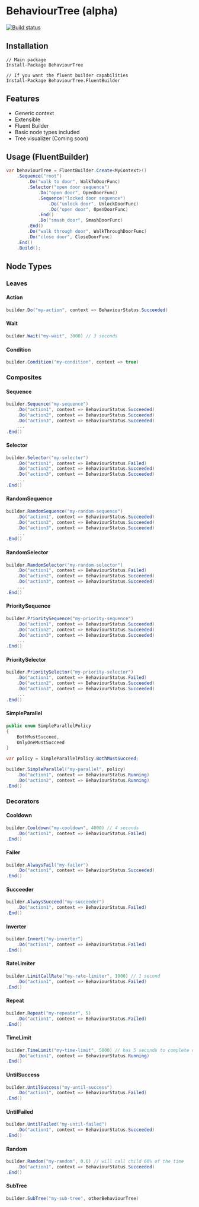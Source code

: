 # BehaviourTree (alpha)

[![Build status](https://ci.appveyor.com/api/projects/status/ad6prnywckev6s4b?svg=true)](https://ci.appveyor.com/api/projects/status/ad6prnywckev6s4b?svg=true)


## Installation
 
```
// Main package
Install-Package BehaviourTree

// If you want the fluent builder capabilities
Install-Package BehaviourTree.FluentBuilder
```

## Features

 - Generic context 
 - Extensible
 - Fluent Builder
 - Basic node types included
 - Tree visualizer (Coming soon)

## Usage (FluentBuilder)

``` cs    
var behaviourTree = FluentBuilder.Create<MyContext>()
    .Sequence("root")
        .Do("walk to door", WalkToDoorFunc)
        .Selector("open door sequence")
            .Do("open door", OpenDoorFunc)
            .Sequence("locked door sequence")
                .Do("unlock door", UnlockDoorFunc)
                .Do("open door", OpenDoorFunc)
            .End()
            .Do("smash door", SmashDoorFunc)
        .End()
        .Do("walk through door", WalkThroughDoorFunc)
        .Do("close door", CloseDoorFunc)
    .End()
    .Build();
```

## Node Types

### Leaves

#### Action
``` cs    
builder.Do("my-action", context => BehaviourStatus.Succeeded)
```

#### Wait
``` cs    
builder.Wait("my-wait", 3000) // 3 seconds
```

#### Condition
``` cs    
builder.Condition("my-condition", context => true)
```

### Composites

#### Sequence
``` cs    
builder.Sequence("my-sequence")
    .Do("action1", context => BehaviourStatus.Succeeded)
    .Do("action2", context => BehaviourStatus.Succeeded)
    .Do("action3", context => BehaviourStatus.Succeeded)
    ...
.End()
```

#### Selector
``` cs    
builder.Selector("my-selector")
    .Do("action1", context => BehaviourStatus.Failed)
    .Do("action2", context => BehaviourStatus.Succeeded)
    .Do("action3", context => BehaviourStatus.Succeeded)
    ...
.End()
```

#### RandomSequence
``` cs    
builder.RandomSequence("my-random-sequence")
    .Do("action1", context => BehaviourStatus.Succeeded)
    .Do("action2", context => BehaviourStatus.Succeeded)
    .Do("action3", context => BehaviourStatus.Succeeded)
    ...
.End()
```

#### RandomSelector
``` cs    
builder.RandomSelector("my-random-selector")
    .Do("action1", context => BehaviourStatus.Failed)
    .Do("action2", context => BehaviourStatus.Succeeded)
    .Do("action3", context => BehaviourStatus.Succeeded)
    ...
.End()
```

#### PrioritySequence
``` cs    
builder.PrioritySequence("my-priority-sequence")
    .Do("action1", context => BehaviourStatus.Succeeded)
    .Do("action2", context => BehaviourStatus.Succeeded)
    .Do("action3", context => BehaviourStatus.Succeeded)
    ...
.End()
```

#### PrioritySelector
``` cs    
builder.PrioritySelector("my-priority-selector")
    .Do("action1", context => BehaviourStatus.Failed)
    .Do("action2", context => BehaviourStatus.Succeeded)
    .Do("action3", context => BehaviourStatus.Succeeded)
    ...
.End()
```

#### SimpleParallel
``` cs
public enum SimpleParallelPolicy
{
    BothMustSucceed,
    OnlyOneMustSucceed
}

var policy = SimpleParallelPolicy.BothMustSucceed;

builder.SimpleParallel("my-parallel", policy)
    .Do("action1", context => BehaviourStatus.Running)
    .Do("action2", context => BehaviourStatus.Running)
.End()
```

### Decorators

#### Cooldown
``` cs    
builder.Cooldown("my-cooldown", 4000) // 4 seconds
    .Do("action1", context => BehaviourStatus.Failed)
.End()
```

#### Failer
``` cs    
builder.AlwaysFail("my-failer")
    .Do("action1", context => BehaviourStatus.Succeeded)
.End()
```

#### Succeeder
``` cs    
builder.AlwaysSucceed("my-succeeder")
    .Do("action1", context => BehaviourStatus.Failed)
.End()
```

#### Inverter
``` cs    
builder.Invert("my-inverter")
    .Do("action1", context => BehaviourStatus.Failed)
.End()
```

#### RateLimiter
``` cs    
builder.LimitCallRate("my-rate-limiter", 1000) // 1 second
    .Do("action1", context => BehaviourStatus.Failed)
.End()
```

#### Repeat
``` cs    
builder.Repeat("my-repeater", 5)
    .Do("action1", context => BehaviourStatus.Failed)
.End()
```

#### TimeLimit
``` cs    
builder.TimeLimit("my-time-limit", 5000) // has 5 seconds to complete or will fail
    .Do("action1", context => BehaviourStatus.Running)
.End()
```

#### UntilSuccess
``` cs    
builder.UntilSuccess("my-until-success")
    .Do("action1", context => BehaviourStatus.Failed)
.End()
```

#### UntilFailed
``` cs    
builder.UntilFailed("my-until-failed")
    .Do("action1", context => BehaviourStatus.Succeeded)
.End()
```

#### Random
``` cs    
builder.Random("my-random", 0.6) // will call child 60% of the time
    .Do("action1", context => BehaviourStatus.Succeeded)
.End()
```

#### SubTree
``` cs    
builder.SubTree("my-sub-tree", otherBehaviourTree)
```

